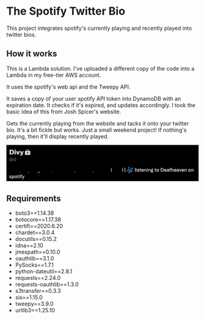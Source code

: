 # The Spotify Twitter Bio

This project integrates spotify's currently playing and recently played into twitter bios.

## How it works

This is a Lambda solution. I've uploaded a different copy of the code into a Lambda in my free-tier AWS account.

It uses the spotify's web api and the Tweepy API.

It saves a copy of your user spotify API token into DynamoDB with an expiration date. It checks if it's expired, and updates accordingly. I took the basic idea of this from Josh Spicer's website.

Gets the currently playing from the website and tacks it onto your twitter bio. It's a bit fickle but works. Just a small weekend project! If nothing's playing, then it'll display recently played.

![Screenshot of Twitter Bio](./screenshot.png?raw=true "Screenshot")

## Requirements

- boto3==1.14.38
- botocore==1.17.38
- certifi==2020.6.20
- chardet==3.0.4
- docutils==0.15.2
- idna==2.10
- jmespath==0.10.0
- oauthlib==3.1.0
- PySocks==1.7.1
- python-dateutil==2.8.1
- requests==2.24.0
- requests-oauthlib==1.3.0
- s3transfer==0.3.3
- six==1.15.0
- tweepy==3.9.0
- urllib3==1.25.10
